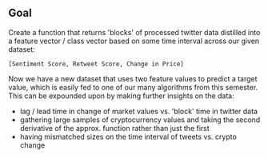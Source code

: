 ## Goal
Create a function that returns 'blocks' of processed twitter data distilled
into a feature vector / class vector based on some time interval across our
given dataset:

```[Sentiment Score, Retweet Score, Change in Price]```

Now we have a new dataset that uses two feature values to predict a target
value, which is easily fed to one of our many algorithms from this semester.
This can be expounded upon by making further insights on the data: 

- lag / lead time in change of market values vs. 'block' time in twitter data
- gathering large samples of cryptocurrency values and taking the second
  derivative of the approx. function rather than just the first
- having mismatched sizes on the time interval of tweets vs. crypto change
